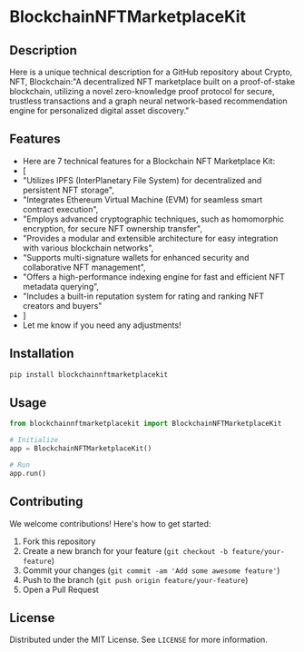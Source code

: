 # BlockchainNFTMarketplaceKit

## Description

Here is a unique technical description for a GitHub repository about Crypto, NFT, Blockchain:"A decentralized NFT marketplace built on a proof-of-stake blockchain, utilizing a novel zero-knowledge proof protocol for secure, trustless transactions and a graph neural network-based recommendation engine for personalized digital asset discovery."

## Features

- Here are 7 technical features for a Blockchain NFT Marketplace Kit:
- [
- "Utilizes IPFS (InterPlanetary File System) for decentralized and persistent NFT storage",
- "Integrates Ethereum Virtual Machine (EVM) for seamless smart contract execution",
- "Employs advanced cryptographic techniques, such as homomorphic encryption, for secure NFT ownership transfer",
- "Provides a modular and extensible architecture for easy integration with various blockchain networks",
- "Supports multi-signature wallets for enhanced security and collaborative NFT management",
- "Offers a high-performance indexing engine for fast and efficient NFT metadata querying",
- "Includes a built-in reputation system for rating and ranking NFT creators and buyers"
- ]
- Let me know if you need any adjustments!
## Installation

```bash
pip install blockchainnftmarketplacekit
```

## Usage

```python
from blockchainnftmarketplacekit import BlockchainNFTMarketplaceKit

# Initialize
app = BlockchainNFTMarketplaceKit()

# Run
app.run()
```

## Contributing

We welcome contributions! Here's how to get started:

1. Fork this repository
2. Create a new branch for your feature (`git checkout -b feature/your-feature`)
3. Commit your changes (`git commit -am 'Add some awesome feature'`)
4. Push to the branch (`git push origin feature/your-feature`)
5. Open a Pull Request

## License

Distributed under the MIT License. See `LICENSE` for more information.
